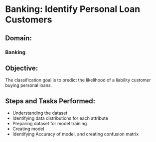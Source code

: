 # Banking: Identify Personal Loan Customers

## Domain:

### Banking


## Objective:

The classification goal is to predict the likelihood of a liability 
customer buying personal loans.


## Steps and Tasks Performed:

* Understanding the dataset
* Identifying data distributions for each attribute
* Preparing dataset for model training
* Creating model
* Identifying Accuracy of model, and creating confusion matrix


